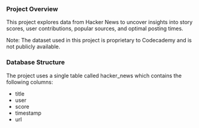 ### Project Overview

This project explores data from Hacker News to uncover insights into story scores, user contributions, popular sources, and optimal posting times.

Note: The dataset used in this project is proprietary to Codecademy and is not publicly available.


### Database Structure

The project uses a single table called hacker_news which contains the following columns:
- title
- user
- score
- timestamp
- url
